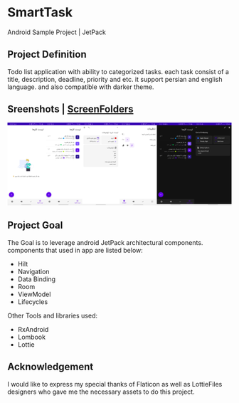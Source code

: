 # SmartTask
Android Sample Project | JetPack 


## Project Definition
Todo list application with ability to categorized tasks. each task consist of a  title, description, deadline, priority and etc. 
it support persian and english language. and also compatible with darker theme.

## Sreenshots | [ScreenFolders](https://github.com/mehditeymorian/SmartTask/blob/master/Screenshots)
![Screenshots](https://github.com/mehditeymorian/SmartTask/blob/master/Screenshots/0.png)


## Project Goal
The Goal is to leverage android JetPack architectural components. components that used in app are listed below:
- Hilt
- Navigation
- Data Binding
- Room
- ViewModel
- Lifecycles

Other Tools and libraries used:
- RxAndroid
- Lombook
- Lottie

## Acknowledgement
I would like to express my special thanks of Flaticon as well as LottieFiles designers who gave me the necessary assets to do this project.
